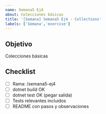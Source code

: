 ```yaml
---
name: Semana5 Ej4
about: Colecciones básicas
title: '[Semana] Semana5 Ej4 - Collections'
labels: ['Semana','exercise']
---
```


## Objetivo
Colecciones básicas

## Checklist
- [ ] Rama: <githubuser>/semana5-ej4
- [ ] dotnet build OK
- [ ] dotnet test OK (pegar salida)
- [ ] Tests relevantes incluidos
- [ ] README con pasos y observaciones
